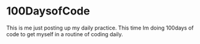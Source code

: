 # 100DaysofCode
This is me just posting up my daily practice. This time Im doing 100days of code to get myself in a routine of coding daily.
